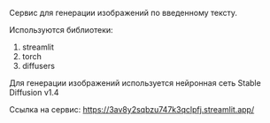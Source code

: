 Сервис для генерации изображений по введенному тексту.

Используются библиотеки:
1) streamlit
2) torch
3) diffusers

Для генерации изображений используется нейронная сеть Stable Diffusion v1.4

Ссылка на сервис: https://3av8y2sqbzu747k3qclpfj.streamlit.app/
